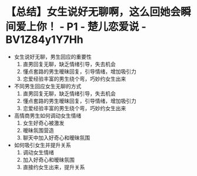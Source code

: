 # 【总结】女生说好无聊啊，这么回她会瞬间爱上你！ - P1 - 楚儿恋爱说 - BV1Z84y1Y7Hh

-   女生说好无聊，男生回应的重要性
    1.  直男回复无聊，缺乏情绪引导，失去机会
    2.  懂点套路的男生暧昧回复，引导情绪，增加吸引力
    3.  恋爱经验丰富的男生绕个弯，巧妙约女生出来
-   不同男生回应女生无聊的方式
    1.  直男回复无聊，缺乏情绪引导，失去机会
    2.  懂点套路的男生暧昧回复，引导情绪，增加吸引力
    3.  恋爱经验丰富的男生绕个弯，巧妙约女生出来
-   高情商男生如何调动女生情绪
    1.  女生好奇心被激发
    2.  暧昧氛围营造
    3.  聊天中加入好奇心和暧昧氛围
-   如何吸引女生并提升关系
    1.  调动女生情绪
    2.  加入好奇心和暧昧氛围
    3.  直接约女生出来，提升关系